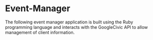 # Event-Manager
The following event manager application is built using the Ruby programming language and interacts with the GoogleCivic API to allow management of client information.
